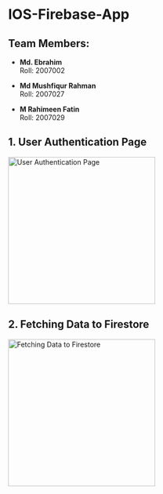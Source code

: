 # IOS-Firebase-App

## Team Members:
- **Md. Ebrahim**  
  Roll: 2007002

- **Md Mushfiqur Rahman**  
  Roll: 2007027

- **M Rahimeen Fatin**  
  Roll: 2007029

## 1. User Authentication Page
<img src="https://github.com/user-attachments/assets/812f74dd-832f-46a5-a3ef-d86f68dbea50" alt="User Authentication Page" width="300px">

## 2. Fetching Data to Firestore
<img src="https://github.com/user-attachments/assets/e67e516e-4838-4418-aeca-fff90ca3fa70" alt="Fetching Data to Firestore" width="300px">

